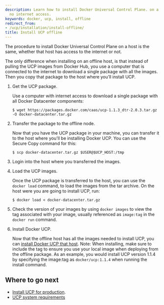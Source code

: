 ```yaml
---
description: Learn how to install Docker Universal Control Plane. on a machine with
  no internet access.
keywords: docker, ucp, install, offline
redirect_from:
- /ucp/installation/install-offline/
title: Install UCP offline
---
```


The procedure to install Docker Universal Control Plane on a host is the same,
whether that host has access to the internet or not.

The only difference when installing on an offline host,
is that instead of pulling the UCP images from Docker Hub, you use a
computer that is connected to the internet to download a single package with
all the images. Then you copy that package to the host where you’ll install UCP.


1.  Get the UCP package.

    Use a computer with internet access to download a single package with all
    Docker Datacenter components:

    ```none
    $ wget https://packages.docker.com/caas/ucp-1.1.3_dtr-2.0.3.tar.gz -O docker-datacenter.tar.gz
    ```

2.  Transfer the package to the offline node.

    Now that you have the UCP package in your machine, you can transfer it to the
    host where you'll be installing Docker UCP. You can use the Secure Copy command
    for this:

    ```none
    $ scp docker-datacenter.tar.gz $USER@$UCP_HOST:/tmp
    ```

3.  Login into the host where you transferred the images.

4.  Load the UCP images.

    Once the UCP package is transferred to the host, you can use the
    `docker load` command, to load the images from the tar archive. On the host
    were you are going to install UCP, run:

    ```none
    $ docker load < docker-datacenter.tar.gz
    ```
5.  Check the version of your images by using `docker images` to view the tag associated with your image, usually referenced as `image:tag` in the `docker run` command.

6.  Install Docker UCP.

    Now that the offline host has all the images needed to install UCP,
    you can [install Docker UCP that host](install-production.md). 
    Note: When installing, make sure to include the tag to ensure you use your local image when deploying from the offline package. As an example, you would install UCP version 1.1.4 by specifying the image:tag as `docker/ucp:1.1.4` when running the install command.


## Where to go next

* [Install UCP for production](install-production.md).
* [UCP system requirements](system-requirements.md)
